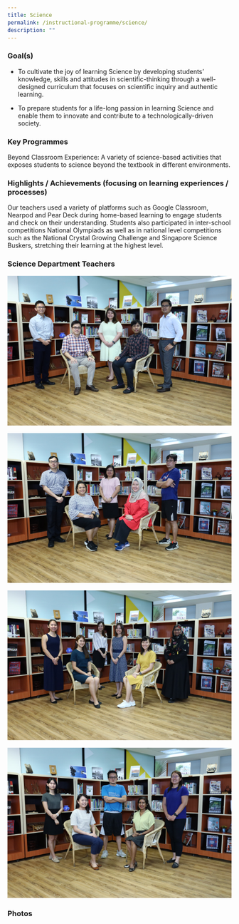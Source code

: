 ```yaml
---
title: Science
permalink: /instructional-programme/science/
description: ""
---
```

### Goal(s)

* To cultivate the joy of learning Science by developing students’ knowledge, skills and attitudes in scientific-thinking through a well-designed curriculum that focuses on scientific inquiry and authentic learning.

* To prepare students for a life-long passion in learning Science and enable them to innovate and contribute to a technologically-driven society.

### Key Programmes

Beyond Classroom Experience: A variety of science-based activities that exposes students to science beyond the textbook in different environments.

### Highlights / Achievements (focusing on learning experiences / processes)

Our teachers used a variety of platforms such as Google Classroom, Nearpod and Pear Deck during home-based learning to engage students and check on their understanding. Students also participated in inter-school competitions National Olympiads as well as in national level competitions such as the National Crystal Growing Challenge and Singapore Science Buskers, stretching their learning at the highest level.

### Science Department Teachers

![](/images/IP/Science/Sci-1.png)

![](/images/IP/Science/Sci-2.png)

![](/images/IP/Science/Sci-3.png)

![](/images/IP/Science/Sci-4.png)

### Photos

